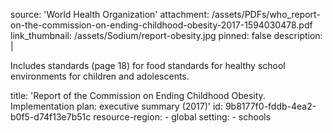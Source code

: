 source: 'World Health Organization'
attachment: /assets/PDFs/who_report-on-the-commission-on-ending-childhood-obesity-2017-1594030478.pdf
link_thumbnail: /assets/Sodium/report-obesity.jpg
pinned: false
description: |
  <p>Includes standards (page 18) for food standards for healthy school environments for children and adolescents.
  </p>
title: 'Report of the Commission on Ending Childhood Obesity. Implementation plan: executive summary (2017)'
id: 9b8177f0-fddb-4ea2-b0f5-d74f13e7b51c
resource-region:
  - global
setting:
  - schools

